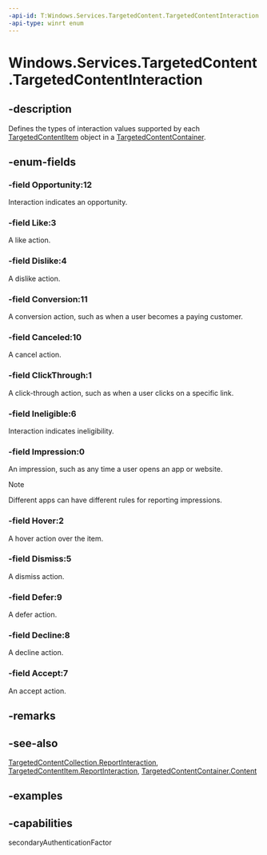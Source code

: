 ```yaml
---
-api-id: T:Windows.Services.TargetedContent.TargetedContentInteraction
-api-type: winrt enum
---
```


<!-- Enumeration syntax.
public enum TargetedContentInteraction : int 
-->

# Windows.Services.TargetedContent.TargetedContentInteraction

## -description

Defines the types of interaction values supported by each [TargetedContentItem](targetedcontentitem.md) object in a [TargetedContentContainer](targetedcontentcontainer.md).

## -enum-fields

### -field Opportunity:12

Interaction indicates an opportunity.

### -field Like:3

A like action.

### -field Dislike:4

A dislike action.

### -field Conversion:11

A conversion action, such as when a user becomes a paying customer.

### -field Canceled:10

A cancel action.

### -field ClickThrough:1

A click-through action, such as when a user clicks on a specific link.

### -field Ineligible:6

Interaction indicates ineligibility.

### -field Impression:0

An impression, such as any time a user opens an app or website.

> [!NOTE]
> Different apps can have different rules for reporting impressions.

### -field Hover:2

A hover action over the item.

### -field Dismiss:5

A dismiss action.

### -field Defer:9

A defer action.

### -field Decline:8

A decline action.

### -field Accept:7

An accept action.

## -remarks

## -see-also

[TargetedContentCollection.ReportInteraction](targetedcontentcollection_reportinteraction_1054998729.md), [TargetedContentItem.ReportInteraction](targetedcontentitem_reportinteraction_1054998729.md), [TargetedContentContainer.Content](targetedcontentcontainer_content.md)

## -examples

## -capabilities

secondaryAuthenticationFactor
                        
